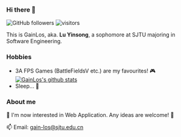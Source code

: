 <!--
**Gainlos/GainLos** is a ✨ _special_ ✨ repository because its `README.md` (this file) appears on your GitHub profile.

Here are some ideas to get you started:

- 🔭 I’m currently working on ...
- 🌱 I’m currently learning ...
- 👯 I’m looking to collaborate on ...
- 🤔 I’m looking for help with ...
- 💬 Ask me about ...
- 📫 How to reach me: ...
- 😄 Pronouns: ...
- ⚡ Fun fact: ...
-->

### Hi there 👋
![GitHub followers](https://img.shields.io/github/followers/GainLos?style=social)
![visitors](https://visitor-badge.glitch.me/badge?page_id=GainLos)

This is GainLos, aka. **Lu Yinsong**, a sophomore at SJTU majoring in Software Engineering.  


### Hobbies
- 3A FPS Games (BattleFieldsV etc.) are my favourites! 🎮 [![GainLos's github stats](//p3-juejin.byteimg.com/tos-cn-i-k3u1fbpfcp/1188110e11c84be89e6c60130622635a~tplv-k3u1fbpfcp-zoom-1.image)](https://github.com/GainLos/github-readme-stats)
- Sleep... 🛌

### About me
🤔 I'm now interested in Web Application. Any ideas are welcome! 🍻   

📫 Email: gain-los@sjtu.edu.cn
